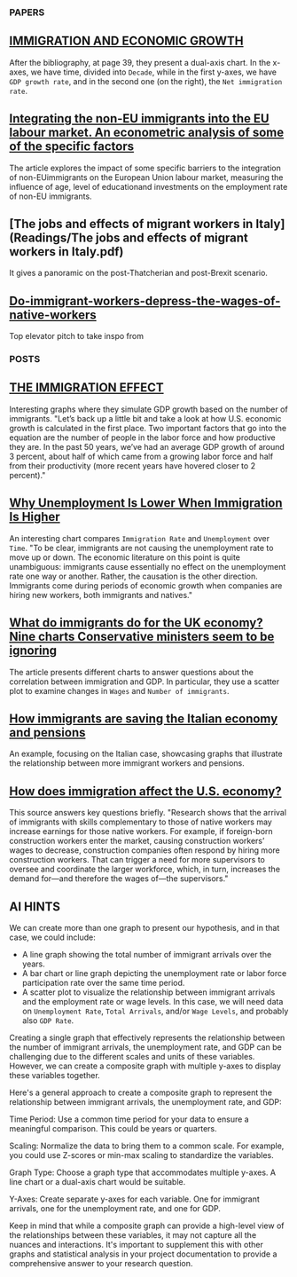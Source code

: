 ### PAPERS
## [IMMIGRATION AND ECONOMIC GROWTH](https://www.nber.org/system/files/working_papers/w25836/w25836.pdf)
After the bibliography, at page 39, they present a dual-axis chart. In the x-axes, we have time, divided into `Decade`, while in the first y-axes, we have `GDP growth rate`, and in the second one (on the right), the `Net immigration rate`.

## [Integrating the non-EU immigrants into the EU labour market. An econometric analysis of some of the specific factors](https://sciendo.com/article/10.2478/mmcks-2020-0021)
The article explores the impact of some specific barriers to the integration of non-EUimmigrants on the European Union labour market, measuring the influence of age, level of educationand investments on the employment rate of non-EU immigrants.

## [The jobs and effects of migrant workers in Italy](Readings/The jobs and effects of migrant workers in Italy.pdf)
It gives a panoramic on the post-Thatcherian and post-Brexit scenario.

## [Do-immigrant-workers-depress-the-wages-of-native-workers](Readings/do-immigrant-workers-depress-the-wages-of-native-workers.pdf)
Top elevator pitch to take inspo from

### POSTS
## [THE IMMIGRATION EFFECT](https://projects.propublica.org/graphics/gdp#howitworks)
Interesting graphs where they simulate GDP growth based on the number of immigrants. "Let’s back up a little bit and take a look at how U.S. economic growth is calculated in the first place. Two important factors that go into the equation are the number of people in the labor force and how productive they are. In the past 50 years, we’ve had an average GDP growth of around 3 percent, about half of which came from a growing labor force and half from their productivity (more recent years have hovered closer to 2 percent)."

## [Why Unemployment Is Lower When Immigration Is Higher](https://www.cato.org/blog/why-unemployment-lower-when-immigration-higher)
An interesting chart compares `Immigration Rate` and `Unemployment` over `Time`. "To be clear, immigrants are not causing the unemployment rate to move up or down. The economic literature on this point is quite unambiguous: immigrants cause essentially no effect on the unemployment rate one way or another. Rather, the causation is the other direction. Immigrants come during periods of economic growth when companies are hiring new workers, both immigrants and natives."

## [What do immigrants do for the UK economy? Nine charts Conservative ministers seem to be ignoring](https://www.independent.co.uk/news/business/news/immigration-uk-economy-what-are-the-benefits-stats-theresa-may-amber-rudd-tory-conference-speeches-2016-a7346121.html)
The article presents different charts to answer questions about the correlation between immigration and GDP. In particular, they use a scatter plot to examine changes in `Wages` and `Number of immigrants`.

## [How immigrants are saving the Italian economy and pensions](https://openmigration.org/en/op-ed/how-immigrants-are-saving-the-italian-economy-and-pensions/)
An example, focusing on the Italian case, showcasing graphs that illustrate the relationship between more immigrant workers and pensions.

## [How does immigration affect the U.S. economy?](https://thesciencebehindit.org/how-does-immigration-affect-the-u-s-economy/)
This source answers key questions briefly. "Research shows that the arrival of immigrants with skills complementary to those of native workers may increase earnings for those native workers. For example, if foreign-born construction workers enter the market, causing construction workers’ wages to decrease, construction companies often respond by hiring more construction workers. That can trigger a need for more supervisors to oversee and coordinate the larger workforce, which, in turn, increases the demand for—and therefore the wages of—the supervisors."

## AI HINTS
We can create more than one graph to present our hypothesis, and in that case, we could include:
- A line graph showing the total number of immigrant arrivals over the years.
- A bar chart or line graph depicting the unemployment rate or labor force participation rate over the same time period.
- A scatter plot to visualize the relationship between immigrant arrivals and the employment rate or wage levels.
In this case, we will need data on `Unemployment Rate`, `Total Arrivals`, and/or `Wage Levels`, and probably also `GDP Rate`.

Creating a single graph that effectively represents the relationship between the number of immigrant arrivals, the unemployment rate, and GDP can be challenging due to the different scales and units of these variables. However, we can create a composite graph with multiple y-axes to display these variables together.

Here's a general approach to create a composite graph to represent the relationship between immigrant arrivals, the unemployment rate, and GDP:

Time Period: Use a common time period for your data to ensure a meaningful comparison. This could be years or quarters.

Scaling: Normalize the data to bring them to a common scale. For example, you could use Z-scores or min-max scaling to standardize the variables.

Graph Type: Choose a graph type that accommodates multiple y-axes. A line chart or a dual-axis chart would be suitable.

Y-Axes: Create separate y-axes for each variable. One for immigrant arrivals, one for the unemployment rate, and one for GDP.

Keep in mind that while a composite graph can provide a high-level view of the relationships between these variables, it may not capture all the nuances and interactions. It's important to supplement this with other graphs and statistical analysis in your project documentation to provide a comprehensive answer to your research question.

